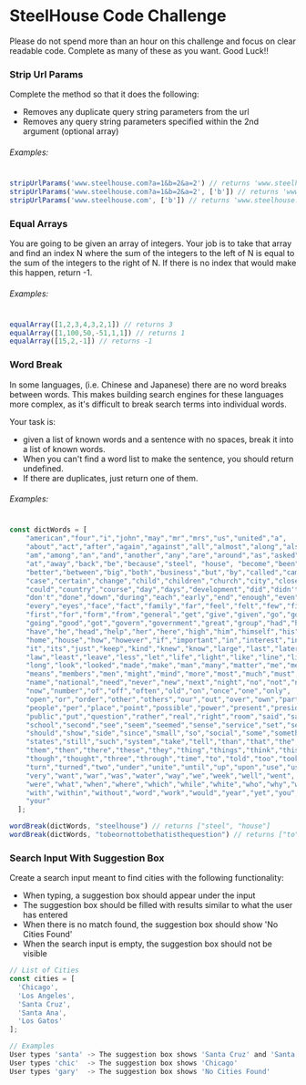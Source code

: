 
# SteelHouse Code Challenge

Please do not spend more than an hour on this challenge and focus on clear readable code. Complete as many of these as you want. Good Luck!!

### Strip Url Params


Complete the method so that it does the following:
- Removes any duplicate query string parameters from the url
- Removes any query string parameters specified within the 2nd argument (optional array)
###### Examples:
#
```javascript
stripUrlParams('www.steelhouse.com?a=1&b=2&a=2') // returns 'www.steelhouse.com?a=1&b=2'
stripUrlParams('www.steelhouse.com?a=1&b=2&a=2', ['b']) // returns 'www.steelhouse.com?a=1'
stripUrlParams('www.steelhouse.com', ['b']) // returns 'www.steelhouse.com'
```

### Equal Arrays
You are going to be given an array of integers. Your job is to take that array and find an index N where the sum of the integers to the left of N is equal to the sum of the integers to the right of N. If there is no index that would make this happen, return -1.

###### Examples:
#
```javascript
equalArray([1,2,3,4,3,2,1]) // returns 3
equalArray([1,100,50,-51,1,1]) // returns 1
equalArray([15,2,-1]) // returns -1
```

### Word Break
In some languages, (i.e. Chinese and Japanese) there are no word breaks between words. This makes building search engines for these languages more complex, as it's difficult to break search terms into individual words.

Your task is:
- given a list of known words and a sentence with no spaces, break it into a list of known words.
- When you can't find a word list to make the sentence, you should return undefined.
- If there are duplicates, just return one of them.

###### Examples:
#
```javascript
const dictWords = [
    "american","four","i","john","may","mr","mrs","us","united","a",
    "about","act","after","again","against","all","almost","along","also","always",
    "am","among","an","and","another","any","are","around","as","asked",
    "at","away","back","be","because","steel", "house", "become","been","before","began","best",
    "better","between","big","both","business","but","by","called","came","can",
    "case","certain","change","child","children","church","city","close","come","company",
    "could","country","course","day","days","development","did","didn't","do","does",
    "don't","done","down","during","each","early","end","enough","even","ever",
    "every","eyes","face","fact","family","far","feel","felt","few","find",
    "first","for","form","from","general","get","give","given","go","god",
    "going","good","got","govern","government","great","group","had","hand","has",
    "have","he","head","help","her","here","high","him","himself","his",
    "home","house","how","however","if","important","in","interest","into","is",
    "it","its","just","keep","kind","knew","know","large","last","later",
    "law","least","leave","less","let","life","light","like","line","little",
    "long","look","looked","made","make","man","many","matter","me","mean",
    "means","members","men","might","mind","more","most","much","must","my",
    "name","national","need","never","new","next","night","no","not","nothing",
    "now","number","of","off","often","old","on","once","one","only",
    "open","or","order","other","others","our","out","over","own","part",
    "people","per","place","point","possible","power","present","president","problem","program",
    "public","put","question","rather","real","right","room","said","same","say",
    "school","second","see","seem","seemed","sense","service","set","several","she",
    "should","show","side","since","small","so","social","some","something","state",
    "states","still","such","system","take","tell","than","that","the","their",
    "them","then","there","these","they","thing","things","think","this","those",
    "though","thought","three","through","time","to","told","too","took","toward",
    "turn","turned","two","under","unite","until","up","upon","use","used",
    "very","want","war","was","water","way","we","week","well","went",
    "were","what","when","where","which","while","white","who","why","will",
    "with","within","without","word","work","would","year","yet","you","young",
    "your"
  ];

wordBreak(dictWords, "steelhouse") // returns ["steel", "house"]
wordBreak(dictWords, "tobeornottobethatisthequestion") // returns ["to", "be", "or", "not", "that", "is", "the" "question"]
```

### Search Input With Suggestion Box
Create a search input meant to find cities with the following functionality:
- When typing, a suggestion box should appear under the input
- The suggestion box should be filled with results similar to what the user has entered
- When there is no match found, the suggestion box should show 'No Cities Found'
- When the search input is empty, the suggestion box should not be visible

```javascript
// List of Cities
const cities = [
  'Chicago',
  'Los Angeles',
  'Santa Cruz',
  'Santa Ana',
  'Los Gatos'
];

// Examples
User types 'santa' -> The suggestion box shows 'Santa Cruz' and 'Santa Ana'
User types 'chic'  -> The suggestion box shows 'Chicago'
User types 'gary'  -> The suggestion box shows 'No Cities Found'
```

